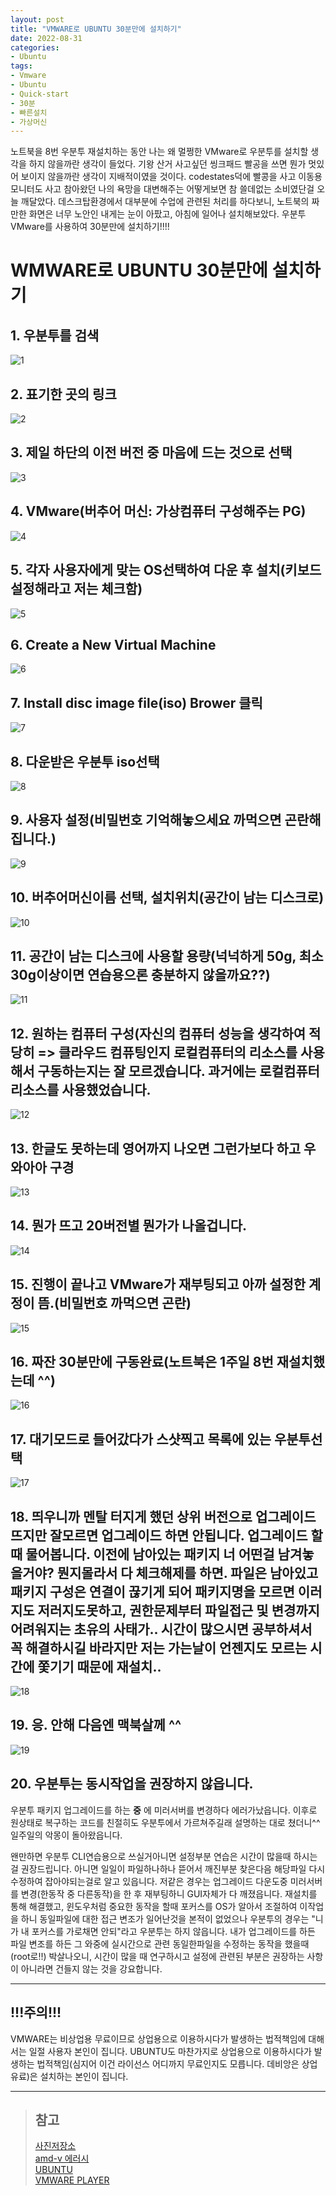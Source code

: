 ```yaml
---
layout: post
title: "VMWARE로 UBUNTU 30분만에 설치하기"
date: 2022-08-31
categories:
- Ubuntu
tags:
- Vmware
- Ubuntu
- Quick-start
- 30분
- 빠른설치
- 가상머신
---
```

노트북을 8번 우분투 재설치하는 동안 나는 왜 멀쩡한 VMware로 우분투를 설치할 생각을 하지 않을까란 생각이 들었다. 기왕 산거 사고싶던 씽크패드 빨공을 쓰면 뭔가 멋있어 보이지 않을까란 생각이 지배적이였을 것이다. codestates덕에 빨콩을 사고 이동용모니터도 사고 참아왔던 나의 욕망을 대변해주는 어떻게보면 참 쓸데없는 소비였단걸 오늘 깨달았다. 데스크탑환경에서 대부분에 수업에 관련된 처리를 하다보니, 노트북의 짜만한 화면은 너무 노안인 내게는 눈이 아팠고, 아침에 일어나 설치해보았다. 우분투 VMware를 사용하여 30분만에 설치하기!!!!

# WMWARE로 UBUNTU 30분만에 설치하기

## 1. 우분투를 검색
![1](/assets/img/1.png)

## 2. 표기한 곳의 링크
![2](/assets/img/2.png)

## 3. 제일 하단의 이전 버전 중 마음에 드는 것으로 선택
![3](/assets/img/3.png)

## 4. VMware(버추어 머신: 가상컴퓨터 구성해주는 PG)
![4](/assets/img/4.png)

## 5. 각자 사용자에게 맞는 OS선택하여 다운 후 설치(키보드 설정해라고 저는 체크함)
![5](/assets/img/5.png)

## 6. Create a New Virtual Machine
![6](/assets/img/6.png)

## 7. Install disc image file(iso) Brower 클릭
![7](/assets/img/7.png)

## 8. 다운받은 우분투 iso선택
![8](/assets/img/8.png)

## 9. 사용자 설정(비밀번호 기억해놓으세요 까먹으면 곤란해집니다.)
![9](/assets/img/9.png)

## 10. 버추어머신이름 선택, 설치위치(공간이 남는 디스크로)
![10](/assets/img/10.png)

## 11. 공간이 남는 디스크에 사용할 용량(넉넉하게 50g, 최소 30g이상이면 연습용으론 충분하지 않을까요??)
![11](/assets/img/11.png)

## 12. 원하는 컴퓨터 구성(자신의 컴퓨터 성능을 생각하여 적당히 => 클라우드 컴퓨팅인지 로컬컴퓨터의 리소스를 사용해서 구동하는지는 잘 모르겠습니다. 과거에는 로컬컴퓨터 리소스를 사용했었습니다.
![12](/assets/img/12.png)

## 13. 한글도 못하는데 영어까지 나오면 그런가보다 하고 우와아아 구경
![13](/assets/img/13.png)

## 14. 뭔가 뜨고 20버전별 뭔가가 나올겁니다.
![14](/assets/img/14.png)

## 15. 진행이 끝나고 VMware가 재부팅되고 아까 설정한 계정이 뜸.(비밀번호 까먹으면 곤란)
![15](/assets/img/15.png)

## 16. 짜잔 30분만에 구동완료(노트북은 1주일 8번 재설치했는데 ^^)
![16](/assets/img/16.png)

## 17. 대기모드로 들어갔다가 스샷찍고 목록에 있는 우분투선택
![17](/assets/img/17.png)

## 18. **띄우니까 멘탈 터지게 했던 상위 버전으로 업그레이드 뜨지만 잘모르면 업그레이드 하면 안됩니다. 업그레이드 할때 물어봅니다. 이전에 남아있는 패키지 너 어떤걸 남겨놓을거야? 뭔지몰라서 다 체크해제를 하면. 파일은 남아있고 패키지 구성은 연결이 끊기게 되어 패키지명을 모르면 이러지도 저러지도못하고, 권한문제부터 파일접근 및 변경까지 어려워지는 초유의 사태가.. 시간이 많으시면 공부하셔서 꼭 해결하시길 바라지만 저는 가는날이 언젠지도 모르는 시간에 쫓기기 때문에 재설치..**
![18](/assets/img/18.png)

## 19. 응. 안해 다음엔 맥북살께 ^^
![19](/assets/img/19.png)

## 20. 우분투는 동시작업을 권장하지 않읍니다.
우분투 패키지 업그레이드를 하는 **중** 에 미러서버를 변경하다 에러가났읍니다. 이후로 원상태로 복구하는 코드를 친절히도 우분투에서 가르쳐주길래 설명하는 대로 쳤더니^^ 일주일의 악몽이 돌아왔읍니다.

왠만하면 우분투 CLI연습용으로 쓰실거아니면 설정부분 연습은 시간이 많을때 하시는걸 권장드립니다. 아니면 일일이 파일하나하나 뜯어서 깨진부분 찾은다음 해당파일 다시 수정하여 잡아야되는걸로 알고 있읍니다. 저같은 경우는 업그레이드 다운도중 미러서버를 변경(한동작 중 다른동작)을 한 후 재부팅하니 GUI자체가 다 깨졌읍니다. 재설치를 통해 해결했고, 윈도우처럼 중요한 동작을 할때 포커스를 OS가 알아서 조절하여 이작업을 하니 동일파일에 대한 접근 변조가 일어난것을 본적이 없었으나 우분투의 경우는 "니가 내 포커스를 가로채면 안되"라고 우분투는 하지 않읍니다. 내가 업그레이드를 하든 파일 변조를 하든 그 와중에 실시간으로 관련 동일한파일을 수정하는 동작을 했을때(root로!!) 박살나오니, 시간이 많을 때 연구하시고 설정에 관련된 부분은 권장하는 사항이 아니라면 건들지 않는 것을 강요합니다.

---
## !!!주의!!!
VMWARE는 비상업용 무료이므로 상업용으로 이용하시다가 발생하는 법적책임에 대해서는 일절 사용자 본인이 집니다. UBUNTU도 마찬가지로 상업용으로 이용하시다가 발생하는 법적책임(심지어 이건 라이선스 어디까지 무료인지도 모릅니다. 데비앙은 상업유료)은 설치하는 본인이 집니다.

---

> ## 참고
> [사진저장소](https://blog.naver.com/sycork/222863680094)   
> [amd-v 에러시](https://jhnyang.tistory.com/236)   
> [UBUNTU](https://ubuntu.com/)   
> [VMWARE PLAYER](https://www.vmware.com/kr/products/workstation-player/workstation-player-evaluation.html)
